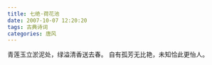 ```yaml
---
title: 七绝·荷花池
date: 2007-10-07 12:20:20
tags: 古典诗词
categories: 唐风
---
```

青莲玉立淤泥处，绿溢清香送去春。
自有孤芳无比艳，未知恰此更怡人。